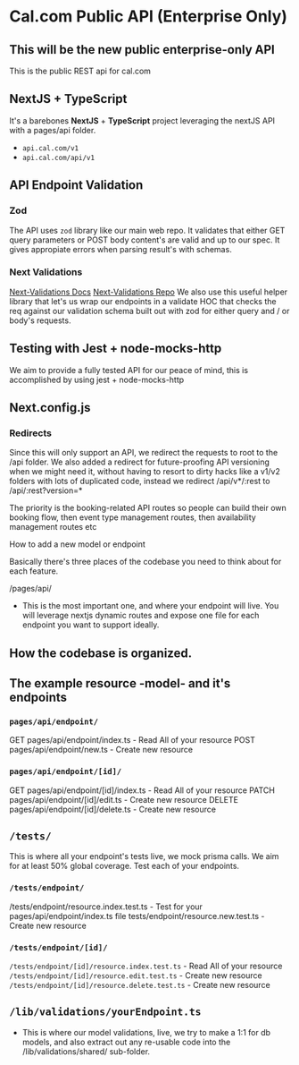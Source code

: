 # Cal.com Public API (Enterprise Only)

## This will be the new public enterprise-only API

This is the public REST api for cal.com

## NextJS + TypeScript

It's a barebones **NextJS** + **TypeScript** project leveraging the nextJS API with a pages/api folder.

- `api.cal.com/v1`
- `api.cal.com/api/v1`

## API Endpoint Validation

### Zod

The API uses `zod` library like our main web repo. It validates that either GET query parameters or POST body content's are valid and up to our spec. It gives appropiate errors when parsing result's with schemas.

### Next Validations

[Next-Validations Docs](https://next-validations.productsway.com/)
[Next-Validations Repo](https://github.com/jellydn/next-validations)
We also use this useful helper library that let's us wrap our endpoints in a validate HOC that checks the req against our validation schema built out with zod for either query and / or body's requests.

## Testing with Jest + node-mocks-http

We aim to provide a fully tested API for our peace of mind, this is accomplished by using jest + node-mocks-http

## Next.config.js

### Redirects

Since this will only support an API, we redirect the requests to root to the /api folder.
We also added a redirect for future-proofing API versioning when we might need it, without having to resort to dirty hacks like a v1/v2 folders with lots of duplicated code, instead we redirect /api/v*/:rest to /api/:rest?version=*

The priority is the booking-related API routes so people can build their own booking flow, then event type management routes, then availability management routes etc

How to add a new model or endpoint

Basically there's three places of the codebase you need to think about for each feature.

/pages/api/

- This is the most important one, and where your endpoint will live. You will leverage nextjs dynamic routes and expose one file for each endpoint you want to support ideally.

## How the codebase is organized.

## The example resource -model- and it's endpoints

### `pages/api/endpoint/`

GET pages/api/endpoint/index.ts - Read All of your resource
POST pages/api/endpoint/new.ts - Create new resource

### `pages/api/endpoint/[id]/`

GET pages/api/endpoint/[id]/index.ts - Read All of your resource
PATCH pages/api/endpoint/[id]/edit.ts - Create new resource
DELETE pages/api/endpoint/[id]/delete.ts - Create new resource

## `/tests/`

This is where all your endpoint's tests live, we mock prisma calls. We aim for at least 50% global coverage. Test each of your endpoints.

### `/tests/endpoint/`

/tests/endpoint/resource.index.test.ts - Test for your pages/api/endpoint/index.ts file
tests/endpoint/resource.new.test.ts - Create new resource

### `/tests/endpoint/[id]/`

`/tests/endpoint/[id]/resource.index.test.ts` - Read All of your resource
`/tests/endpoint/[id]/resource.edit.test.ts` - Create new resource
`/tests/endpoint/[id]/resource.delete.test.ts` - Create new resource

## `/lib/validations/yourEndpoint.ts`

- This is where our model validations, live, we try to make a 1:1 for db models, and also extract out any re-usable code into the /lib/validations/shared/ sub-folder.
